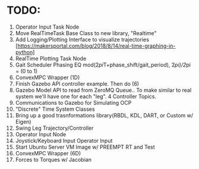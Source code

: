 # TODO:

1. Operator Input Task Node
2. Move RealTimeTask Base Class to new library, "Realtime"
2. Add Logging/Plotting Interface to visualize trajectories [https://makersportal.com/blog/2018/8/14/real-time-graphing-in-python]
3. RealTime Plotting Task Node
4. Gait Scheduler Phasing EQ mod(2*pi*T+phase_shift/gait_period), 2*pi)/2*pi = (0 to 1)
5. ConvexMPC Wrapper (1D)
6. Finish Gazebo API controller example.  Then do (6)
7. Gazebo Model API to read from ZeroMQ Queue..  To make similar to real system we'll have one for each "leg".  4 Controller Topics.
8. Communications to Gazebo for Simulating OCP
9. "Discrete" Time System Classes
10. Bring up a good trasnformations library(RBDL, KDL, DART, or Custom w/ Eigen)
11. Swing Leg Trajectory/Controller
12. Operator Input Node
13. Joystick/Keyboard Input Operator Input
14. Start Ubuntu Server VM Image w/ PREEMPT RT and Test
15. ConvexMPC Wrapper (6D)
16. Forces to Torques w/ Jacobian

